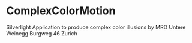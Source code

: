 ComplexColorMotion
==================

Silverlight Application to produce complex color illusions
by MRD
Untere Weinegg
Burgweg 46
Zurich
